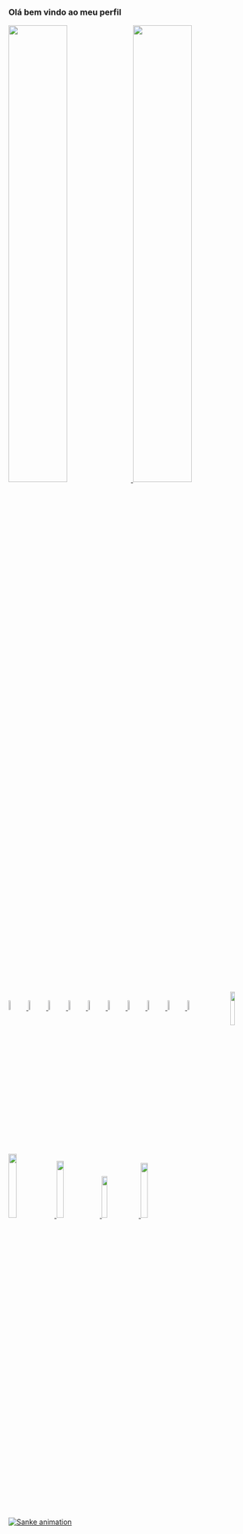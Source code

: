 ### Olá bem vindo ao meu perfil

<div>
  <a href="https://github.com/RodrigoS908">
  <img width="48%" src="https://github-readme-stats.vercel.app/api?username=RodrigoS908&show_icons=true&theme=midnight-purple&include_all_commits=true&count_private+tre"/>
 <img width="48%" src="https://github-readme-stats.vercel.app/api/top-langs/?username=RodrigoS908&layout=compact&langs_count=16&theme=midnight-purple"/>
</div>

##

  <div>
  <img align="right" width="13%" src="https://cdn.discordapp.com/attachments/693693263739355197/1139404026543362148/Design_sem_nome_3.gif">
</div>

<div style="display: inline_block"><br>
  <img width="7%" src="https://cdn.jsdelivr.net/gh/devicons/devicon/icons/csharp/csharp-original.svg">
  <img width="7%" src="https://cdn.jsdelivr.net/gh/devicons/devicon/icons/java/java-original.svg">
  <img width="7%" src="https://cdn.jsdelivr.net/gh/devicons/devicon/icons/python/python-original.svg">
  <img width="7%" src="https://cdn.jsdelivr.net/gh/devicons/devicon/icons/ruby/ruby-plain.svg">
  <img width="7%" src="https://cdn.jsdelivr.net/gh/devicons/devicon/icons/lua/lua-plain.svg">        
  <img width="7%" src="https://cdn.jsdelivr.net/gh/devicons/devicon/icons/unity/unity-original.svg">
  <img width="7%" src="https://cdn.jsdelivr.net/gh/devicons/devicon/icons/unrealengine/unrealengine-original.svg">
  <img width="7%" src="https://cdn.jsdelivr.net/gh/devicons/devicon/icons/photoshop/photoshop-line.svg">
  <img width="7%" src="https://cdn.jsdelivr.net/gh/devicons/devicon/icons/illustrator/illustrator-line.svg">
  <img width="7%" src="https://cdn.jsdelivr.net/gh/devicons/devicon/icons/aftereffects/aftereffects-original.svg">
  
</div>




##

<div>
  <a href="https://instagram.com/rodrigo_s908" target="blank"><img width="18%" src="https://img.shields.io/badge/Instagram-E4405F?style=for-the-badge&logo=instagram&logoColor=white" />
  <a href="https://linkedin.com/in/rodrigo-silvério-2399a2267/" target="blank"><img width="17%" src="https://img.shields.io/badge/LinkedIn-0077B5?style=for-the-badge&logo=linkedin&logoColor=white"/>
  <a href="https://rodrigos.itch.io" target="blank"><img width="14.5%" src="https://img.shields.io/badge/Itch.io-FA5C5C?style=for-the-badge&logo=itchdotio&logoColor=white"/>
  <a href="https://linktr.ee/rodrigosds" target="blank"><img width="16.7%" src="https://img.shields.io/badge/linktree-39E09B?style=for-the-badge&logo=linktree&logoColor=white"/>
</div>

          
![Sanke animation](RodrigoS908)          
          
